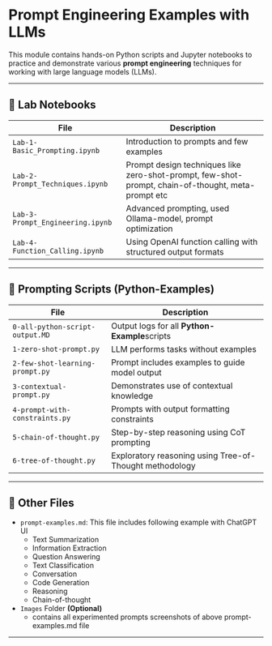 # Prompt Engineering Examples with LLMs

This module contains hands-on Python scripts and Jupyter notebooks to practice and demonstrate various **prompt engineering** techniques for working with large language models (LLMs).

---

## 🧪 Lab Notebooks

| File | Description |
|------|-------------|
| `Lab-1-Basic_Prompting.ipynb` | Introduction to prompts and few examples |
| `Lab-2-Prompt_Techniques.ipynb` | Prompt design techniques like zero-shot-prompt, few-shot-prompt, chain-of-thought, meta-prompt etc |
| `Lab-3-Prompt_Engineering.ipynb` | Advanced prompting, used Ollama-model, prompt optimization |
| `Lab-4-Function_Calling.ipynb` | Using OpenAI function calling with structured output formats |

---

## 🧠 Prompting Scripts (Python-Examples)

| File | Description |
|------|-------------|
| `0-all-python-script-output.MD` | Output logs for all **Python-Example**scripts |
| `1-zero-shot-prompt.py` | LLM performs tasks without examples |
| `2-few-shot-learning-prompt.py` | Prompt includes examples to guide model output |
| `3-contextual-prompt.py` | Demonstrates use of contextual knowledge |
| `4-prompt-with-constraints.py` | Prompts with output formatting constraints |
| `5-chain-of-thought.py` | Step-by-step reasoning using CoT prompting |
| `6-tree-of-thought.py` | Exploratory reasoning using Tree-of-Thought methodology |

---

## 📘 Other Files

- `prompt-examples.md`: This file includes following example with ChatGPT UI
  - Text Summarization
  - Information Extraction
  - Question Answering
  - Text Classification
  - Conversation
  - Code Generation
  - Reasoning
  - Chain-of-thought
- `Images` Folder **(Optional)**
  - contains all experimented prompts screenshots of above prompt-examples.md file
---
